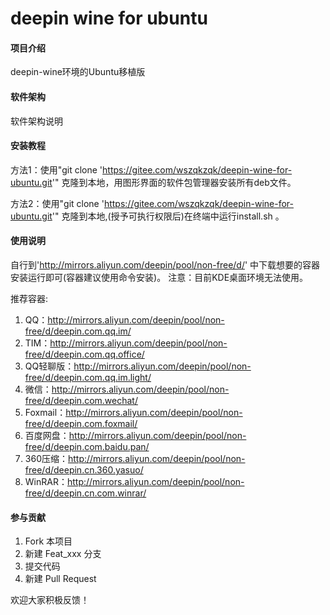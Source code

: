 # deepin wine for ubuntu

#### 项目介绍

deepin-wine环境的Ubuntu移植版

#### 软件架构
软件架构说明


#### 安装教程

方法1：使用"git clone 'https://gitee.com/wszqkzqk/deepin-wine-for-ubuntu.git'" 克隆到本地，用图形界面的软件包管理器安装所有deb文件。

方法2：使用"git clone 'https://gitee.com/wszqkzqk/deepin-wine-for-ubuntu.git'" 克隆到本地,(授予可执行权限后)在终端中运行install.sh 。

#### 使用说明

自行到'http://mirrors.aliyun.com/deepin/pool/non-free/d/' 中下载想要的容器安装运行即可(容器建议使用命令安装)。
注意：目前KDE桌面环境无法使用。

推荐容器:

1. QQ：http://mirrors.aliyun.com/deepin/pool/non-free/d/deepin.com.qq.im/
2. TIM：http://mirrors.aliyun.com/deepin/pool/non-free/d/deepin.com.qq.office/
3. QQ轻聊版：http://mirrors.aliyun.com/deepin/pool/non-free/d/deepin.com.qq.im.light/
4. 微信：http://mirrors.aliyun.com/deepin/pool/non-free/d/deepin.com.wechat/
5. Foxmail：http://mirrors.aliyun.com/deepin/pool/non-free/d/deepin.com.foxmail/
6. 百度网盘：http://mirrors.aliyun.com/deepin/pool/non-free/d/deepin.com.baidu.pan/
7. 360压缩：http://mirrors.aliyun.com/deepin/pool/non-free/d/deepin.cn.360.yasuo/
8. WinRAR：http://mirrors.aliyun.com/deepin/pool/non-free/d/deepin.cn.com.winrar/

#### 参与贡献

1. Fork 本项目
2. 新建 Feat_xxx 分支
3. 提交代码
4. 新建 Pull Request

欢迎大家积极反馈！
